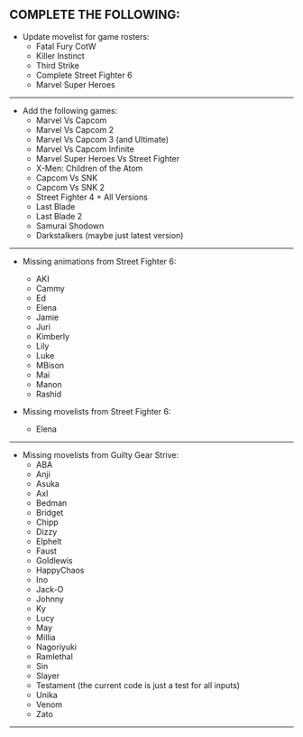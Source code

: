 COMPLETE THE FOLLOWING:
-----------------------------------

- Update movelist for game rosters:
    - Fatal Fury CotW 
    - Killer Instinct 
    - Third Strike
    - Complete Street Fighter 6
    - Marvel Super Heroes

-----------------------------------

- Add the following games:
    - Marvel Vs Capcom
    - Marvel Vs Capcom 2
    - Marvel Vs Capcom 3 (and Ultimate)
    - Marvel Vs Capcom Infinite
    - Marvel Super Heroes Vs Street Fighter
    - X-Men: Children of the Atom
    - Capcom Vs SNK
    - Capcom Vs SNK 2
    - Street Fighter 4 + All Versions
    - Last Blade
    - Last Blade 2
    - Samurai Shodown
    - Darkstalkers (maybe just latest version)

-----------------------------------

- Missing animations from Street Fighter 6:
    - AKI
    - Cammy
    - Ed
    - Elena
    - Jamie
    - Juri
    - Kimberly
    - Lily
    - Luke
    - MBison
    - Mai
    - Manon
    - Rashid

- Missing movelists from Street Fighter 6:
    - Elena
-----------------------------------

- Missing movelists from Guilty Gear Strive:
    - ABA 
    - Anji 
    - Asuka 
    - Axl 
    - Bedman
    - Bridget
    - Chipp
    - Dizzy
    - Elphelt
    - Faust
    - Goldlewis
    - HappyChaos
    - Ino
    - Jack-O
    - Johnny
    - Ky
    - Lucy
    - May
    - Millia
    - Nagoriyuki
    - Ramlethal
    - Sin
    - Slayer
    - Testament (the current code is just a test for all inputs)
    - Unika
    - Venom
    - Zato

-----------------------------------
